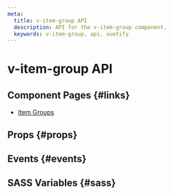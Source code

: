 ```yaml
---
meta:
  title: v-item-group API
  description: API for the v-item-group component.
  keywords: v-item-group, api, vuetify
---
```


# v-item-group API

<entry-ad />

## Component Pages {#links}

- [Item Groups](components/item-groups)

## Props {#props}

<api-section name="v-item-group" section="props" />

## Events {#events}

<api-section name="v-item-group" section="events" />

## SASS Variables {#sass}

<api-section name="v-item-group" section="sass" />

<backmatter />
